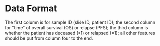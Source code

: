 
# Data Format
The first column is for sample ID (slide ID, patient ID); the second column for "time" of overall survival (OS) or relapse (PFS); the third column is whether the patient has deceased (=1) or relapsed (=1); all other features should be put from column four to the end.    
